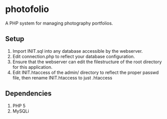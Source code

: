 # photofolio
A PHP system for managing photography portfolios.
## Setup
1. Import INIT.sql into any database accessible by the webserver.
1. Edit connection.php to reflect your database configuration.
1. Ensure that the webserver can edit the filestructure of the root directory for this application.
1. Edit INIT.htaccess of the admin/ directory to reflect the proper passwd file, then rename INIT.htaccess to just .htaccess
## Dependencies
1. PHP 5
2. MySQLi 
